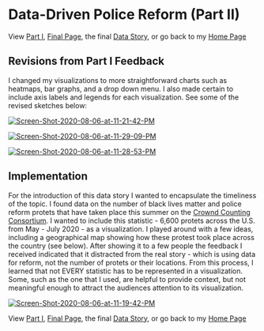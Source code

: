 # Data-Driven Police Reform (Part II)
View [Part I](final_project_RosanaGuernica.md), [Final Page](final_project_RosanaGuernica.md), the final [Data Story](https://carnegiemellon.shorthandstories.com/data-driven-police-reform/index.html), or go back to my [Home Page](README.md)
                                                                                                        

## Revisions from Part I Feedback
 
I changed my visualizations to more straightforward charts such as heatmaps, bar graphs, and a drop down menu. I also made certain to include axis labels and legends for each visualization. See some of the revised sketches below: 

<a href="https://ibb.co/w0rL2fK"><img src="https://i.ibb.co/X2k4Gqz/Screen-Shot-2020-08-06-at-11-21-42-PM.png" alt="Screen-Shot-2020-08-06-at-11-21-42-PM" border="0"></a>

<a href="https://ibb.co/z88fmB7"><img src="https://i.ibb.co/9wwYp1V/Screen-Shot-2020-08-06-at-11-29-09-PM.png" alt="Screen-Shot-2020-08-06-at-11-29-09-PM" border="0"></a> 

<a href="https://ibb.co/YLTgxPp"><img src="https://i.ibb.co/gRFYxmz/Screen-Shot-2020-08-06-at-11-28-53-PM.png" alt="Screen-Shot-2020-08-06-at-11-28-53-PM" border="0"></a>

## Implementation 

For the introduction of this data story I wanted to encapsulate the timeliness of the topic. I found data on the number of black lives matter and police reform protets that have taken place this summer on the [Crownd Counting Consortium](https://sites.google.com/view/crowdcountingconsortium/home). I wanted to include this statistic - 6,600 protets across the U.S. from May - July 2020 - as a visualization. I played around with a few ideas, including a geographical map showing how these protest took place across the country (see below). After showing it to a few people the feedback I received indicated that it distracted from the real story - which is using data for reform, not the number of protets or their locations.  From this process, I learned that not EVERY statistic has to be represented in a visualization. Some, such as the one that I used, are helpful to provide context, but not meaningful enough to attract the audiences attention to its visualization. 


<a href="https://ibb.co/MBvsbtB"><img src="https://i.ibb.co/y49XDZ4/Screen-Shot-2020-08-06-at-11-19-42-PM.png" alt="Screen-Shot-2020-08-06-at-11-19-42-PM" border="0"></a>


View [Part I](final_project_RosanaGuernica.md), [Final Page](final_project_RosanaGuernica.md), the final [Data Story](https://carnegiemellon.shorthandstories.com/data-driven-police-reform/index.html), or go back to my [Home Page](README.md)
